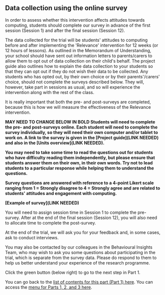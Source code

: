 ## Data collection using the online survey

In order to assess whether this intervention affects attitudes towards computing, students should complete our survey in advance of the first session (Session 1) and after the final session (Session 12).

The data collected for the trial will be students' attitudes to computing before and after implementing the 'Relevance' intervention for 12 weeks (or 12 hours of lessons). As outlined in the Memorandum of Understanding, your school should have sent out information letters to parents/carers to allow them to opt out of data collection on their child's behalf. The project guide also outlines how to explain the data collection to your students so that they can opt out if they do not wish their data to be collected. Any students who has opted out, by their own choice or by their parents'/carers' choice, should not complete the surveys described below. They will, however, take part in sessions as usual, and so will experience the intervention along with the rest of the class.
 
It is really important that both the pre- and post-surveys are completed, because this is how we will measure the effectiveness of the Relevance intervention. 

**MAY NEED TO CHANGE BELOW IN BOLD
Students will need to complete the pre- and post-surveys online. Each student will need to complete the survey individually, so they will need their own computer and/or tablet to work on. A link to the survey is given in the [Project guide](LINK NEEDED) and also in the [Units overview](LINK NEEDED).**

**You may need to take some time to read the questions out for students who have difficulty reading them independently, but please ensure that students answer them on their own, in their own words. Try not to lead students to a particular response while helping them to understand the questions.**

**Survey questions are answered with reference to a 4-point Likert scale ranging from 1 = Strongly disagree to 4 = Strongly agree and are related to students' attitudes and engagement with computing.**

**[Example of survey](LINK NEEDED)**

You will need to assign session time in Session 1 to complete the pre-survey. After at the end of the final session (Session 12), you will also need to allocate time to complete the post-survey.

At the end of the trial, we will ask you for your feedback and, in some cases, ask to conduct interviews.
 
You may also be contacted by our colleagues in the Behavioural Insights Team, who may wish to ask you some questions about participating in the trial, which is separate from the survey data. Please do respond to them to help us better understand your experience of the research programme.

Click the green button (below right) to go to the next step in Part 1.

You can go back to the [list of contents for this part (Part 1) here](https://projects.raspberrypi.org/en/projects/Year8-RelevanceTraining-Part1-GBICi4).
You can access the [menu for Parts 1, 2, and 3 here](https://projects.raspberrypi.org/en/pathways/year8-relevancetraining-gbici4).
